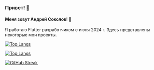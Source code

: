 ### Привет! 👋
#### Меня зовут Андрей Соколов! 🔭
Я работаю Flutter разработчиком с июня 2024 г.
Здесь представлены некоторые мои проекты. 

[![Top Langs](https://github-readme-stats.vercel.app/api/top-langs/?username=SokolovAndr&layout=compact)](https://github.com/anuraghazra/github-readme-stats)

[![Top Langs](https://github-readme-stats.vercel.app/api/top-langs/?username=SokolovAndr)](https://github.com/anuraghazra/github-readme-stats)

[![GitHub Streak](https://github-readme-streak-stats.herokuapp.com/?user=SokolovAndr)](https://git.io/streak-stats)


<!--
**SokolovAndr/SokolovAndr** is a ✨ _special_ ✨ repository because its `README.md` (this file) appears on your GitHub profile.

Here are some ideas to get you started:

- 🔭 I’m currently working on ...
- 🌱 I’m currently learning ...
- 👯 I’m looking to collaborate on ...
- 🤔 I’m looking for help with ...
- 💬 Ask me about ...
- 📫 How to reach me: ...
- 😄 Pronouns: ...
- ⚡ Fun fact: ...
-->
